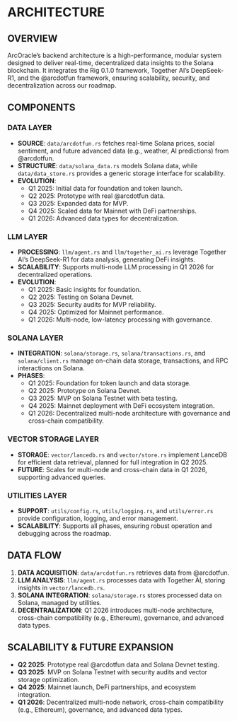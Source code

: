 # ARCHITECTURE

## OVERVIEW

ArcOracle’s backend architecture is a high-performance, modular system designed to deliver real-time, decentralized data insights to the Solana blockchain. It integrates the Rig 0.1.0 framework, Together AI’s DeepSeek-R1, and the @arcdotfun framework, ensuring scalability, security, and decentralization across our roadmap.

## COMPONENTS

### DATA LAYER
- **SOURCE**: `data/arcdotfun.rs` fetches real-time Solana prices, social sentiment, and future advanced data (e.g., weather, AI predictions) from @arcdotfun.
- **STRUCTURE**: `data/solana_data.rs` models Solana data, while `data/data_store.rs` provides a generic storage interface for scalability.
- **EVOLUTION**:
  - Q1 2025: Initial data for foundation and token launch.
  - Q2 2025: Prototype with real @arcdotfun data.
  - Q3 2025: Expanded data for MVP.
  - Q4 2025: Scaled data for Mainnet with DeFi partnerships.
  - Q1 2026: Advanced data types for decentralization.

### LLM LAYER
- **PROCESSING**: `llm/agent.rs` and `llm/together_ai.rs` leverage Together AI’s DeepSeek-R1 for data analysis, generating DeFi insights.
- **SCALABILITY**: Supports multi-node LLM processing in Q1 2026 for decentralized operations.
- **EVOLUTION**:
  - Q1 2025: Basic insights for foundation.
  - Q2 2025: Testing on Solana Devnet.
  - Q3 2025: Security audits for MVP reliability.
  - Q4 2025: Optimized for Mainnet performance.
  - Q1 2026: Multi-node, low-latency processing with governance.

### SOLANA LAYER
- **INTEGRATION**: `solana/storage.rs`, `solana/transactions.rs`, and `solana/client.rs` manage on-chain data storage, transactions, and RPC interactions on Solana.
- **PHASES**:
  - Q1 2025: Foundation for token launch and data storage.
  - Q2 2025: Prototype on Solana Devnet.
  - Q3 2025: MVP on Solana Testnet with beta testing.
  - Q4 2025: Mainnet deployment with DeFi ecosystem integration.
  - Q1 2026: Decentralized multi-node architecture with governance and cross-chain compatibility.

### VECTOR STORAGE LAYER
- **STORAGE**: `vector/lancedb.rs` and `vector/store.rs` implement LanceDB for efficient data retrieval, planned for full integration in Q2 2025.
- **FUTURE**: Scales for multi-node and cross-chain data in Q1 2026, supporting advanced queries.

### UTILITIES LAYER
- **SUPPORT**: `utils/config.rs`, `utils/logging.rs`, and `utils/error.rs` provide configuration, logging, and error management.
- **SCALABILITY**: Supports all phases, ensuring robust operation and debugging across the roadmap.

## DATA FLOW

1. **DATA ACQUISITION**: `data/arcdotfun.rs` retrieves data from @arcdotfun.
2. **LLM ANALYSIS**: `llm/agent.rs` processes data with Together AI, storing insights in `vector/lancedb.rs`.
3. **SOLANA INTEGRATION**: `solana/storage.rs` stores processed data on Solana, managed by utilities.
4. **DECENTRALIZATION**: Q1 2026 introduces multi-node architecture, cross-chain compatibility (e.g., Ethereum), governance, and advanced data types.

## SCALABILITY & FUTURE EXPANSION

- **Q2 2025**: Prototype real @arcdotfun data and Solana Devnet testing.
- **Q3 2025**: MVP on Solana Testnet with security audits and vector storage optimization.
- **Q4 2025**: Mainnet launch, DeFi partnerships, and ecosystem integration.
- **Q1 2026**: Decentralized multi-node network, cross-chain compatibility (e.g., Ethereum), governance, and advanced data types.